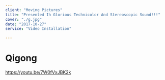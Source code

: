 ```yaml
---
client: "Moving Pictures"
title: "Presented Ih Glorious Technicolor And Stereoscopic Sound!!!"
cover: "./g.jpg"
date: "2017-10-27"
service: "Video Installation"

---
```

# Qigong

https://youtu.be/7W0fVxJBK2k

